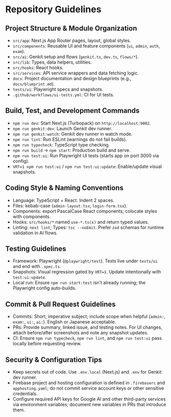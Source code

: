 # Repository Guidelines

## Project Structure & Module Organization
- `src/app`: Next.js App Router pages, layout, global styles.
- `src/components`: Reusable UI and feature components (`ui`, `admin`, `auth`, `exam`).
- `src/ai`: Genkit setup and flows (`genkit.ts`, `dev.ts`, `flows/*`).
- `src/lib`: Types, data helpers, utilities.
- `src/hooks`: React hooks.
- `src/services`: API service wrappers and data fetching logic.
- `docs`: Project documentation and design blueprints (e.g., `docs/blueprint.md`).
- `tests/ui`: Playwright specs and snapshots.
- `.github/workflows/ui-tests.yml`: CI for UI tests.

## Build, Test, and Development Commands
- `npm run dev`: Start Next.js (Turbopack) on `http://localhost:9002`.
- `npm run genkit:dev`: Launch Genkit dev runner.
- `npm run genkit:watch`: Genkit dev runner in watch mode.
- `npm run lint`: Run ESLint (warnings do not fail builds).
- `npm run typecheck`: TypeScript type checking.
- `npm run build` → `npm start`: Production build and serve.
- `npm run test:ui`: Run Playwright UI tests (starts app on port 3000 via config).
- `VRT=1 npm run test:ui` / `npm run test:ui:update`: Enable/update visual snapshots.

## Coding Style & Naming Conventions
- Language: TypeScript + React. Indent 2 spaces.
- Files: kebab-case (`admin-layout.tsx`, `login-form.tsx`).
- Components: export PascalCase React components; colocate styles with components.
- Hooks: `src/hooks/*` named `use-*.ts(x)` and return typed values.
- Linting: `next lint`; Types: `tsc --noEmit`. Prefer `zod` schemas for runtime validation in AI flows.

## Testing Guidelines
- Framework: Playwright (`@playwright/test`). Tests live under `tests/ui` and end with `.spec.ts`.
- Snapshots: Visual regression gated by `VRT=1`. Update intentionally with `test:ui:update`.
- Local run: Ensure `npm run start:test` isn’t already running; the Playwright config auto-builds.

## Commit & Pull Request Guidelines
- Commits: Short, imperative subject; include scope when helpful (`admin:`, `exam:`, `ui:`, `ai:`). English or Japanese acceptable.
- PRs: Provide summary, linked issue, and testing notes. For UI changes, attach before/after screenshots and note any snapshot updates.
- CI: Ensure `npm run typecheck`, `npm run lint`, and `npm run test:ui` pass locally before requesting review.

## Security & Configuration Tips
- Keep secrets out of code. Use `.env.local` (Next.js) and `.env` for Genkit dev runner.
- Firebase project and hosting configuration is defined in `.firebaserc` and `apphosting.yaml`; do not commit service account keys or other sensitive credentials.
- Configure required API keys for Google AI and other third-party services via environment variables; document new variables in PRs that introduce them.

